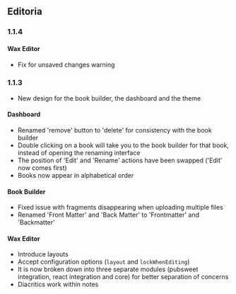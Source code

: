 ## Editoria  

### 1.1.4  

#### Wax Editor  
* Fix for unsaved changes warning  

### 1.1.3  

* New design for the book builder, the dashboard and the theme  

#### Dashboard  
* Renamed 'remove' button to 'delete' for consistency with the book builder  
* Double clicking on a book will take you to the book builder for that book, instead of opening the renaming interface  
* The position of 'Edit' and 'Rename' actions have been swapped ('Edit' now comes first)  
* Books now appear in alphabetical order  

#### Book Builder  
* Fixed issue with fragments disappearing when uploading multiple files  
* Renamed 'Front Matter' and 'Back Matter' to 'Frontmatter' and 'Backmatter'  

#### Wax Editor  
* Introduce layouts  
* Accept configuration options (`layout` and `lockWhenEditing`)  
* It is now broken down into three separate modules (pubsweet integration, react integration and core) for better separation of concerns  
* Diacritics work within notes  

